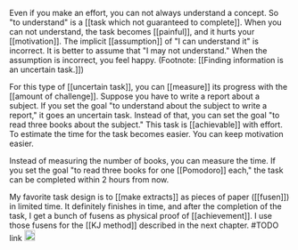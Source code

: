 
Even if you make an effort, you can not always understand a concept. So "to understand" is a [[task which not guaranteed to complete]]. When you can not understand, the task becomes [[painful]], and it hurts your [[motivation]]. The implicit [[assumption]] of "I can understand it" is incorrect. It is better to assume that "I may not understand." When the assumption is incorrect, you feel happy. (Footnote: [[Finding information is an uncertain task.]])

For this type of [[uncertain task]], you can [[measure]] its progress with the [[amount of challenge]]. Suppose you have to write a report about a subject. If you set the goal "to understand about the subject to write a report," it goes an uncertain task. Instead of that, you can set the goal "to read three books about the subject." This task is [[achievable]] with effort. To estimate the time for the task becomes easier. You can keep motivation easier.

Instead of measuring the number of books, you can measure the time. If you set the goal "to read three books for one [[Pomodoro]] each," the task can be completed within 2 hours from now.

My favorite task design is to [[make extracts]] as pieces of paper ([[fusen]]) in limited time. It definitely finishes in time, and after the completion of the task, I get a bunch of fusens as physical proof of [[achievement]]. I use those fusens for the [[KJ method]] described in the next chapter. #TODO link
<img src='https://scrapbox.io/api/pages/nishio/en/icon' alt='en.icon' height="19.5"/>